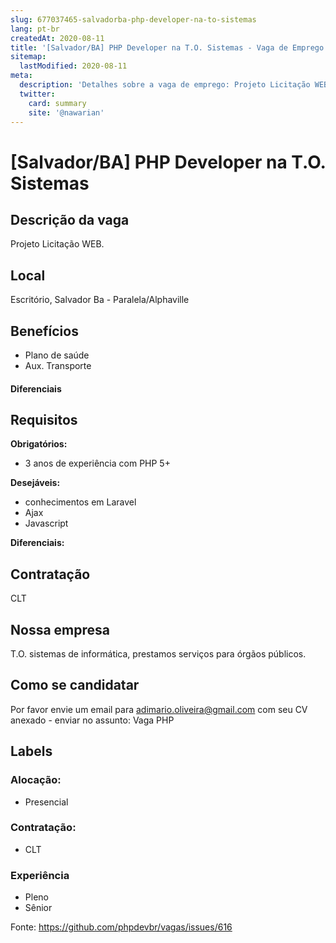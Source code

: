 ```yaml
---
slug: 677037465-salvadorba-php-developer-na-to-sistemas
lang: pt-br
createdAt: 2020-08-11
title: '[Salvador/BA] PHP Developer na T.O. Sistemas - Vaga de Emprego'
sitemap:
  lastModified: 2020-08-11
meta:
  description: 'Detalhes sobre a vaga de emprego: Projeto Licitação WEB.'
  twitter:
    card: summary
    site: '@nawarian'
---
```


# [Salvador/BA] PHP Developer na T.O. Sistemas

## Descrição da vaga

Projeto Licitação WEB.

## Local

Escritório, Salvador Ba - Paralela/Alphaville

## Benefícios

- Plano de saúde
- Aux. Transporte

#### Diferenciais

## Requisitos

**Obrigatórios:**
- 3 anos de experiência com PHP 5+

**Desejáveis:**
- conhecimentos em Laravel
- Ajax
- Javascript


**Diferenciais:**

## Contratação

CLT

## Nossa empresa

T.O. sistemas de informática, prestamos serviços para órgãos públicos.

## Como se candidatar

Por favor envie um email para adimario.oliveira@gmail.com com seu CV anexado - enviar no assunto: Vaga PHP

## Labels

<!-- Escolha abaixo, apague as que não fizerem sentido: -->
### Alocação:
- Presencial

### Contratação:
- CLT

### Experiência
- Pleno
- Sênior


Fonte: https://github.com/phpdevbr/vagas/issues/616